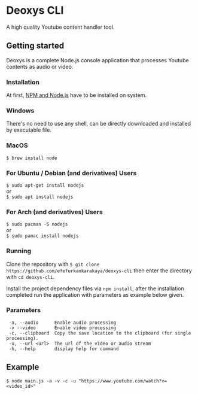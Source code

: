 # Deoxys CLI

A high quality Youtube content handler tool.

## Getting started

Deoxys is a complete Node.js console application that processes Youtube contents as audio or video. 

### Installation

At first, <a href="https://nodejs.org/en/">NPM and Node.js</a> have to be installed on system.

### Windows
There's no need to use any shell, can be directly downloaded and installed by executable file.

### MacOS
```$ brew install node```

### For Ubuntu / Debian (and derivatives) Users
```$ sudo apt-get install nodejs```
<br />
or
<br />
```$ sudo apt install nodejs```

### For Arch (and derivatives) Users
```$ sudo pacman -S nodejs```
<br />
or
<br />
```$ sudo pamac install nodejs```

### Running

Clone the repository with ```$ git clone https://github.com/efefurkankarakaya/deoxys-cli``` then enter the directory with ```cd deoxys-cli```.

Install the project dependency files via ```npm install```, after the installation completed run the application with parameters as example below given.

### Parameters

 ``` -V, --version    output the version number
  -a, --audio      Enable audio processing
  -v --video       Enable video processing
  -c, --clipboard  Copy the save location to the clipboard (for single processing).
  -u, --url <url>  The url of the video or audio stream
  -h, --help       display help for command
  ```

## Example

```$ node main.js -a -v -c -u "https://www.youtube.com/watch?v=<video_id>"```
